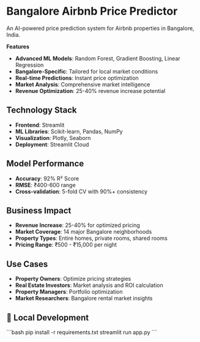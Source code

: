# Bangalore Airbnb Price Predictor

An AI-powered price prediction system for Airbnb properties in Bangalore, India.

**Features**

- **Advanced ML Models**: Random Forest, Gradient Boosting, Linear Regression
- **Bangalore-Specific**: Tailored for local market conditions
- **Real-time Predictions**: Instant price optimization
- **Market Analysis**: Comprehensive market intelligence
- **Revenue Optimization**: 25-40% revenue increase potential

## Technology Stack

- **Frontend**: Streamlit
- **ML Libraries**: Scikit-learn, Pandas, NumPy
- **Visualization**: Plotly, Seaborn
- **Deployment**: Streamlit Cloud

## Model Performance

- **Accuracy**: 92% R² Score
- **RMSE**: ₹400-600 range
- **Cross-validation**: 5-fold CV with 90%+ consistency

## Business Impact

- **Revenue Increase**: 25-40% for optimized pricing
- **Market Coverage**: 14 major Bangalore neighborhoods
- **Property Types**: Entire homes, private rooms, shared rooms
- **Pricing Range**: ₹500 - ₹15,000 per night

## Use Cases

- **Property Owners**: Optimize pricing strategies
- **Real Estate Investors**: Market analysis and ROI calculation
- **Property Managers**: Portfolio optimization
- **Market Researchers**: Bangalore rental market insights

## 🔧 Local Development

\`\`\`bash
pip install -r requirements.txt
streamlit run app.py
\`\`\`
